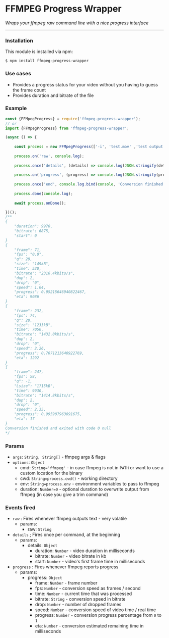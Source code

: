 # FFMPEG Progress Wrapper
_Wraps your ffmpeg raw command line with a nice progress interface_
___

### Installation
This module is installed via npm:

`$ npm install ffmpeg-progress-wrapper`

### Use cases
- Provides a progress status for your video without you having to guess the frame count
- Provides duration and bitrate of the file

### Example

```javascript
const {FFMpegProgress} = require('ffmpeg-progress-wrapper');
// or
import {FFMpegProgress} from 'ffmpeg-progress-wrapper';

(async () => {
  
    const process = new FFMpegProgress(['-i', 'test.mov' ,'test output.mp4']);
    
    process.on('raw', console.log);
    
    process.once('details', (details) => console.log(JSON.stringify(details));
    
    process.on('progress', (progress) => console.log(JSON.stringify(progress));
    
    process.once('end', console.log.bind(console, 'Conversion finished and exited with code'));
    
    process.done(console.log);
    
    await process.onDone();

})();
/**
{
    "duration": 9970,
    "bitrate": 6875,
    "start": 0
}
{
    "frame": 71,
    "fps": "0.0",
    "q": 28,
    "size": "149kB",
    "time": 520,
    "bitrate": "2316.4kbits/s",
    "dup": 2,
    "drop": "0",
    "speed": 1.04,
    "progress": 0.05215646940822467,
    "eta": 9086
}
{
    "frame": 232,
    "fps": 74,
    "q": 28,
    "size": "1233kB",
    "time": 7050,
    "bitrate": "1432.0kbits/s",
    "dup": 2,
    "drop": "0",
    "speed": 2.26,
    "progress": 0.7071213640922769,
    "eta": 1292
}
{
    "frame": 247,
    "fps": 58,
    "q": -1,
    "Lsize": "1715kB",
    "time": 9930,
    "bitrate": "1414.8kbits/s",
    "dup": 2,
    "drop": "0",
    "speed": 2.35,
    "progress": 0.995987963891675,
    "eta": 17
}
Conversion finished and exited with code 0 null
*/
```

### Params
- `args`: `String, String[]` - ffmpeg args & flags
- `options`: `Object`
    - cmd: `String='ffmpeg'` - in case ffmpeg is not in `PATH` or want to use a custom location
    for the binary
    - cwd: `String=process.cwd()` - working directory
    - env: `String=process.env` - environment variables to pass to ffmpeg
    - duration: `Number=0` - optional duration to overwrite output from ffmpeg (in case you give a trim command)

### Events fired
- `raw` : Fires whenever ffmpeg outputs text - very volatile
    - params:
        - raw: `String`
- `details` ; Fires once per command, at the beginning
    - params:
        - details: `Object`
            - duration: `Number` - video duration in milliseconds
            - bitrate: `Number` - video bitrate in kb
            - start: `Number` - video\'s first frame time in milliseconds
- `progress` : Fires whenever ffmpeg reports progress
    - params:
        - progress: `Object`
            - frame: `Number` - frame number
            - fps: `Number` - conversion speed as frames / second
            - time: `Number` - current time that was processed
            - bitrate: `String` - conversion speed in bitrate
            - drop: `Number` - number of dropped frames
            - speed: `Number` - conversion speed of video time / real time
            - progress: `Number` - conversion progress percentage from `0` to `1`
            - eta: `Number` - conversion estimated remaining time in milliseconds

